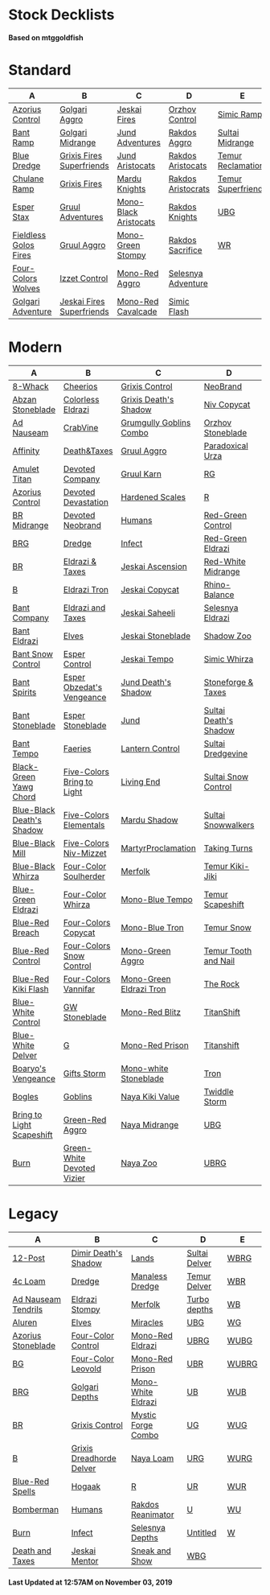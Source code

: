 # Stock Decklists
#### Based on mtggoldfish


# Standard

|                                      A                                       |                                          B                                           |                                      C                                       |                                   D                                    |                                   E                                    |
|------------------------------------------------------------------------------|--------------------------------------------------------------------------------------|------------------------------------------------------------------------------|------------------------------------------------------------------------|------------------------------------------------------------------------|
|[Azorius Control](./mtggoldfish/Standard/decks/Azorius_Control.md)            |[Golgari Aggro](./mtggoldfish/Standard/decks/Golgari_Aggro.md)                        |[Jeskai Fires](./mtggoldfish/Standard/decks/Jeskai_Fires.md)                  |[Orzhov Control](./mtggoldfish/Standard/decks/Orzhov_Control.md)        |[Simic Ramp](./mtggoldfish/Standard/decks/Simic_Ramp.md)                |
|[Bant Ramp](./mtggoldfish/Standard/decks/Bant_Ramp.md)                        |[Golgari Midrange](./mtggoldfish/Standard/decks/Golgari_Midrange.md)                  |[Jund Adventures](./mtggoldfish/Standard/decks/Jund_Adventures.md)            |[Rakdos Aggro](./mtggoldfish/Standard/decks/Rakdos_Aggro.md)            |[Sultai Midrange](./mtggoldfish/Standard/decks/Sultai_Midrange.md)      |
|[Blue Dredge](./mtggoldfish/Standard/decks/Blue_Dredge.md)                    |[Grixis Fires Superfriends](./mtggoldfish/Standard/decks/Grixis_Fires_Superfriends.md)|[Jund Aristocats](./mtggoldfish/Standard/decks/Jund_Aristocats.md)            |[Rakdos Aristocats](./mtggoldfish/Standard/decks/Rakdos_Aristocats.md)  |[Temur Reclamation](./mtggoldfish/Standard/decks/Temur_Reclamation.md)  |
|[Chulane Ramp](./mtggoldfish/Standard/decks/Chulane_Ramp.md)                  |[Grixis Fires](./mtggoldfish/Standard/decks/Grixis_Fires.md)                          |[Mardu Knights](./mtggoldfish/Standard/decks/Mardu_Knights.md)                |[Rakdos Aristocrats](./mtggoldfish/Standard/decks/Rakdos_Aristocrats.md)|[Temur Superfriends](./mtggoldfish/Standard/decks/Temur_Superfriends.md)|
|[Esper Stax](./mtggoldfish/Standard/decks/Esper_Stax.md)                      |[Gruul Adventures](./mtggoldfish/Standard/decks/Gruul_Adventures.md)                  |[Mono-Black Aristocats](./mtggoldfish/Standard/decks/Mono-Black_Aristocats.md)|[Rakdos Knights](./mtggoldfish/Standard/decks/Rakdos_Knights.md)        |[UBG](./mtggoldfish/Standard/decks/UBG.md)                              |
|[Fieldless Golos Fires](./mtggoldfish/Standard/decks/Fieldless_Golos_Fires.md)|[Gruul Aggro](./mtggoldfish/Standard/decks/Gruul_Aggro.md)                            |[Mono-Green Stompy](./mtggoldfish/Standard/decks/Mono-Green_Stompy.md)        |[Rakdos Sacrifice](./mtggoldfish/Standard/decks/Rakdos_Sacrifice.md)    |[WR](./mtggoldfish/Standard/decks/WR.md)                                |
|[Four-Colors Wolves](./mtggoldfish/Standard/decks/Four-Colors_Wolves.md)      |[Izzet Control](./mtggoldfish/Standard/decks/Izzet_Control.md)                        |[Mono-Red Aggro](./mtggoldfish/Standard/decks/Mono-Red_Aggro.md)              |[Selesnya Adventure](./mtggoldfish/Standard/decks/Selesnya_Adventure.md)|                                                                        |
|[Golgari Adventure](./mtggoldfish/Standard/decks/Golgari_Adventure.md)        |[Jeskai Fires Superfriends](./mtggoldfish/Standard/decks/Jeskai_Fires_Superfriends.md)|[Mono-Red Cavalcade](./mtggoldfish/Standard/decks/Mono-Red_Cavalcade.md)      |[Simic Flash](./mtggoldfish/Standard/decks/Simic_Flash.md)              |                                                                        |


# Modern

|                                         A                                          |                                          B                                           |                                       C                                        |                                     D                                      |                                 E                                  |
|------------------------------------------------------------------------------------|--------------------------------------------------------------------------------------|--------------------------------------------------------------------------------|----------------------------------------------------------------------------|--------------------------------------------------------------------|
|[8-Whack](./mtggoldfish/Modern/decks/8-Whack.md)                                    |[Cheerios](./mtggoldfish/Modern/decks/Cheerios.md)                                    |[Grixis Control](./mtggoldfish/Modern/decks/Grixis_Control.md)                  |[NeoBrand](./mtggoldfish/Modern/decks/NeoBrand.md)                          |[UBR](./mtggoldfish/Modern/decks/UBR.md)                            |
|[Abzan Stoneblade](./mtggoldfish/Modern/decks/Abzan_Stoneblade.md)                  |[Colorless Eldrazi](./mtggoldfish/Modern/decks/Colorless_Eldrazi.md)                  |[Grixis Death's Shadow](./mtggoldfish/Modern/decks/Grixis_Death's_Shadow.md)    |[Niv Copycat](./mtggoldfish/Modern/decks/Niv_Copycat.md)                    |[UB](./mtggoldfish/Modern/decks/UB.md)                              |
|[Ad Nauseam](./mtggoldfish/Modern/decks/Ad_Nauseam.md)                              |[CrabVine](./mtggoldfish/Modern/decks/CrabVine.md)                                    |[Grumgully Goblins Combo](./mtggoldfish/Modern/decks/Grumgully_Goblins_Combo.md)|[Orzhov Stoneblade](./mtggoldfish/Modern/decks/Orzhov_Stoneblade.md)        |[UR Emrakul Breach](./mtggoldfish/Modern/decks/UR_Emrakul_Breach.md)|
|[Affinity](./mtggoldfish/Modern/decks/Affinity.md)                                  |[Death&amp;Taxes](./mtggoldfish/Modern/decks/Death&amp;Taxes.md)                      |[Gruul Aggro](./mtggoldfish/Modern/decks/Gruul_Aggro.md)                        |[Paradoxical Urza](./mtggoldfish/Modern/decks/Paradoxical_Urza.md)          |[URG](./mtggoldfish/Modern/decks/URG.md)                            |
|[Amulet Titan](./mtggoldfish/Modern/decks/Amulet_Titan.md)                          |[Devoted Company](./mtggoldfish/Modern/decks/Devoted_Company.md)                      |[Gruul Karn](./mtggoldfish/Modern/decks/Gruul_Karn.md)                          |[RG](./mtggoldfish/Modern/decks/RG.md)                                      |[UR](./mtggoldfish/Modern/decks/UR.md)                              |
|[Azorius Control](./mtggoldfish/Modern/decks/Azorius_Control.md)                    |[Devoted Devastation](./mtggoldfish/Modern/decks/Devoted_Devastation.md)              |[Hardened Scales](./mtggoldfish/Modern/decks/Hardened_Scales.md)                |[R](./mtggoldfish/Modern/decks/R.md)                                        |[U](./mtggoldfish/Modern/decks/U.md)                                |
|[BR Midrange](./mtggoldfish/Modern/decks/BR_Midrange.md)                            |[Devoted Neobrand](./mtggoldfish/Modern/decks/Devoted_Neobrand.md)                    |[Humans](./mtggoldfish/Modern/decks/Humans.md)                                  |[Red-Green Control](./mtggoldfish/Modern/decks/Red-Green_Control.md)        |[Urza Ascendancy](./mtggoldfish/Modern/decks/Urza_Ascendancy.md)    |
|[BRG](./mtggoldfish/Modern/decks/BRG.md)                                            |[Dredge](./mtggoldfish/Modern/decks/Dredge.md)                                        |[Infect](./mtggoldfish/Modern/decks/Infect.md)                                  |[Red-Green Eldrazi](./mtggoldfish/Modern/decks/Red-Green_Eldrazi.md)        |[Urza Outcome](./mtggoldfish/Modern/decks/Urza_Outcome.md)          |
|[BR](./mtggoldfish/Modern/decks/BR.md)                                              |[Eldrazi & Taxes](./mtggoldfish/Modern/decks/Eldrazi_&_Taxes.md)                      |[Jeskai Ascension](./mtggoldfish/Modern/decks/Jeskai_Ascension.md)              |[Red-White Midrange](./mtggoldfish/Modern/decks/Red-White_Midrange.md)      |[WB Eldrazi](./mtggoldfish/Modern/decks/WB_Eldrazi.md)              |
|[B](./mtggoldfish/Modern/decks/B.md)                                                |[Eldrazi Tron](./mtggoldfish/Modern/decks/Eldrazi_Tron.md)                            |[Jeskai Copycat](./mtggoldfish/Modern/decks/Jeskai_Copycat.md)                  |[Rhino-Balance](./mtggoldfish/Modern/decks/Rhino-Balance.md)                |[WB Pox](./mtggoldfish/Modern/decks/WB_Pox.md)                      |
|[Bant Company](./mtggoldfish/Modern/decks/Bant_Company.md)                          |[Eldrazi and Taxes](./mtggoldfish/Modern/decks/Eldrazi_and_Taxes.md)                  |[Jeskai Saheeli](./mtggoldfish/Modern/decks/Jeskai_Saheeli.md)                  |[Selesnya Eldrazi](./mtggoldfish/Modern/decks/Selesnya_Eldrazi.md)          |[WBRG](./mtggoldfish/Modern/decks/WBRG.md)                          |
|[Bant Eldrazi](./mtggoldfish/Modern/decks/Bant_Eldrazi.md)                          |[Elves](./mtggoldfish/Modern/decks/Elves.md)                                          |[Jeskai Stoneblade](./mtggoldfish/Modern/decks/Jeskai_Stoneblade.md)            |[Shadow Zoo](./mtggoldfish/Modern/decks/Shadow_Zoo.md)                      |[WBR](./mtggoldfish/Modern/decks/WBR.md)                            |
|[Bant Snow Control](./mtggoldfish/Modern/decks/Bant_Snow_Control.md)                |[Esper Control](./mtggoldfish/Modern/decks/Esper_Control.md)                          |[Jeskai Tempo](./mtggoldfish/Modern/decks/Jeskai_Tempo.md)                      |[Simic Whirza](./mtggoldfish/Modern/decks/Simic_Whirza.md)                  |[WB](./mtggoldfish/Modern/decks/WB.md)                              |
|[Bant Spirits](./mtggoldfish/Modern/decks/Bant_Spirits.md)                          |[Esper Obzedat's Vengeance](./mtggoldfish/Modern/decks/Esper_Obzedat's_Vengeance.md)  |[Jund Death's Shadow](./mtggoldfish/Modern/decks/Jund_Death's_Shadow.md)        |[Stoneforge & Taxes](./mtggoldfish/Modern/decks/Stoneforge_&_Taxes.md)      |[WG](./mtggoldfish/Modern/decks/WG.md)                              |
|[Bant Stoneblade](./mtggoldfish/Modern/decks/Bant_Stoneblade.md)                    |[Esper Stoneblade](./mtggoldfish/Modern/decks/Esper_Stoneblade.md)                    |[Jund](./mtggoldfish/Modern/decks/Jund.md)                                      |[Sultai Death's Shadow](./mtggoldfish/Modern/decks/Sultai_Death's_Shadow.md)|[WRG](./mtggoldfish/Modern/decks/WRG.md)                            |
|[Bant Tempo](./mtggoldfish/Modern/decks/Bant_Tempo.md)                              |[Faeries](./mtggoldfish/Modern/decks/Faeries.md)                                      |[Lantern Control](./mtggoldfish/Modern/decks/Lantern_Control.md)                |[Sultai Dredgevine](./mtggoldfish/Modern/decks/Sultai_Dredgevine.md)        |[WR](./mtggoldfish/Modern/decks/WR.md)                              |
|[Black-Green Yawg Chord](./mtggoldfish/Modern/decks/Black-Green_Yawg_Chord.md)      |[Five-Colors Bring to Light](./mtggoldfish/Modern/decks/Five-Colors_Bring_to_Light.md)|[Living End](./mtggoldfish/Modern/decks/Living_End.md)                          |[Sultai Snow Control](./mtggoldfish/Modern/decks/Sultai_Snow_Control.md)    |[WU Spirits](./mtggoldfish/Modern/decks/WU_Spirits.md)              |
|[Blue-Black Death's Shadow](./mtggoldfish/Modern/decks/Blue-Black_Death's_Shadow.md)|[Five-Colors Elementals](./mtggoldfish/Modern/decks/Five-Colors_Elementals.md)        |[Mardu Shadow](./mtggoldfish/Modern/decks/Mardu_Shadow.md)                      |[Sultai Snowwalkers](./mtggoldfish/Modern/decks/Sultai_Snowwalkers.md)      |[WUBG](./mtggoldfish/Modern/decks/WUBG.md)                          |
|[Blue-Black Mill](./mtggoldfish/Modern/decks/Blue-Black_Mill.md)                    |[Five-Colors Niv-Mizzet](./mtggoldfish/Modern/decks/Five-Colors_Niv-Mizzet.md)        |[MartyrProclamation](./mtggoldfish/Modern/decks/MartyrProclamation.md)          |[Taking Turns](./mtggoldfish/Modern/decks/Taking_Turns.md)                  |[WUBRG](./mtggoldfish/Modern/decks/WUBRG.md)                        |
|[Blue-Black Whirza](./mtggoldfish/Modern/decks/Blue-Black_Whirza.md)                |[Four-Color Soulherder](./mtggoldfish/Modern/decks/Four-Color_Soulherder.md)          |[Merfolk](./mtggoldfish/Modern/decks/Merfolk.md)                                |[Temur Kiki-Jiki](./mtggoldfish/Modern/decks/Temur_Kiki-Jiki.md)            |[WUB](./mtggoldfish/Modern/decks/WUB.md)                            |
|[Blue-Green Eldrazi](./mtggoldfish/Modern/decks/Blue-Green_Eldrazi.md)              |[Four-Color Whirza](./mtggoldfish/Modern/decks/Four-Color_Whirza.md)                  |[Mono-Blue Tempo](./mtggoldfish/Modern/decks/Mono-Blue_Tempo.md)                |[Temur Scapeshift](./mtggoldfish/Modern/decks/Temur_Scapeshift.md)          |[WUG](./mtggoldfish/Modern/decks/WUG.md)                            |
|[Blue-Red Breach](./mtggoldfish/Modern/decks/Blue-Red_Breach.md)                    |[Four-Colors Copycat](./mtggoldfish/Modern/decks/Four-Colors_Copycat.md)              |[Mono-Blue Tron](./mtggoldfish/Modern/decks/Mono-Blue_Tron.md)                  |[Temur Snow](./mtggoldfish/Modern/decks/Temur_Snow.md)                      |[WURG](./mtggoldfish/Modern/decks/WURG.md)                          |
|[Blue-Red Control](./mtggoldfish/Modern/decks/Blue-Red_Control.md)                  |[Four-Colors Snow Control](./mtggoldfish/Modern/decks/Four-Colors_Snow_Control.md)    |[Mono-Green Aggro](./mtggoldfish/Modern/decks/Mono-Green_Aggro.md)              |[Temur Tooth and Nail](./mtggoldfish/Modern/decks/Temur_Tooth_and_Nail.md)  |[WUR](./mtggoldfish/Modern/decks/WUR.md)                            |
|[Blue-Red Kiki Flash](./mtggoldfish/Modern/decks/Blue-Red_Kiki_Flash.md)            |[Four-Colors Vannifar](./mtggoldfish/Modern/decks/Four-Colors_Vannifar.md)            |[Mono-Green Eldrazi Tron](./mtggoldfish/Modern/decks/Mono-Green_Eldrazi_Tron.md)|[The Rock](./mtggoldfish/Modern/decks/The_Rock.md)                          |[WU](./mtggoldfish/Modern/decks/WU.md)                              |
|[Blue-White Control](./mtggoldfish/Modern/decks/Blue-White_Control.md)              |[GW Stoneblade](./mtggoldfish/Modern/decks/GW_Stoneblade.md)                          |[Mono-Red Blitz](./mtggoldfish/Modern/decks/Mono-Red_Blitz.md)                  |[TitanShift](./mtggoldfish/Modern/decks/TitanShift.md)                      |[Whirza Emry](./mtggoldfish/Modern/decks/Whirza_Emry.md)            |
|[Blue-White Delver](./mtggoldfish/Modern/decks/Blue-White_Delver.md)                |[G](./mtggoldfish/Modern/decks/G.md)                                                  |[Mono-Red Prison](./mtggoldfish/Modern/decks/Mono-Red_Prison.md)                |[Titanshift](./mtggoldfish/Modern/decks/Titanshift.md)                      |[Whirza](./mtggoldfish/Modern/decks/Whirza.md)                      |
|[Boaryo's Vengeance](./mtggoldfish/Modern/decks/Boaryo's_Vengeance.md)              |[Gifts Storm](./mtggoldfish/Modern/decks/Gifts_Storm.md)                              |[Mono-white Stoneblade](./mtggoldfish/Modern/decks/Mono-white_Stoneblade.md)    |[Tron](./mtggoldfish/Modern/decks/Tron.md)                                  |[Zoo](./mtggoldfish/Modern/decks/Zoo.md)                            |
|[Bogles](./mtggoldfish/Modern/decks/Bogles.md)                                      |[Goblins](./mtggoldfish/Modern/decks/Goblins.md)                                      |[Naya Kiki Value](./mtggoldfish/Modern/decks/Naya_Kiki_Value.md)                |[Twiddle Storm](./mtggoldfish/Modern/decks/Twiddle_Storm.md)                |                                                                    |
|[Bring to Light Scapeshift](./mtggoldfish/Modern/decks/Bring_to_Light_Scapeshift.md)|[Green-Red Aggro](./mtggoldfish/Modern/decks/Green-Red_Aggro.md)                      |[Naya Midrange](./mtggoldfish/Modern/decks/Naya_Midrange.md)                    |[UBG](./mtggoldfish/Modern/decks/UBG.md)                                    |                                                                    |
|[Burn](./mtggoldfish/Modern/decks/Burn.md)                                          |[Green-White Devoted Vizier](./mtggoldfish/Modern/decks/Green-White_Devoted_Vizier.md)|[Naya Zoo](./mtggoldfish/Modern/decks/Naya_Zoo.md)                              |[UBRG](./mtggoldfish/Modern/decks/UBRG.md)                                  |                                                                    |


# Legacy

|                                   A                                    |                                        B                                         |                                  C                                   |                             D                              |                     E                      |
|------------------------------------------------------------------------|----------------------------------------------------------------------------------|----------------------------------------------------------------------|------------------------------------------------------------|--------------------------------------------|
|[12-Post](./mtggoldfish/Legacy/decks/12-Post.md)                        |[Dimir Death's Shadow](./mtggoldfish/Legacy/decks/Dimir_Death's_Shadow.md)        |[Lands](./mtggoldfish/Legacy/decks/Lands.md)                          |[Sultai Delver](./mtggoldfish/Legacy/decks/Sultai_Delver.md)|[WBRG](./mtggoldfish/Legacy/decks/WBRG.md)  |
|[4c Loam](./mtggoldfish/Legacy/decks/4c_Loam.md)                        |[Dredge](./mtggoldfish/Legacy/decks/Dredge.md)                                    |[Manaless Dredge](./mtggoldfish/Legacy/decks/Manaless_Dredge.md)      |[Temur Delver](./mtggoldfish/Legacy/decks/Temur_Delver.md)  |[WBR](./mtggoldfish/Legacy/decks/WBR.md)    |
|[Ad Nauseam Tendrils](./mtggoldfish/Legacy/decks/Ad_Nauseam_Tendrils.md)|[Eldrazi Stompy](./mtggoldfish/Legacy/decks/Eldrazi_Stompy.md)                    |[Merfolk](./mtggoldfish/Legacy/decks/Merfolk.md)                      |[Turbo depths](./mtggoldfish/Legacy/decks/Turbo_depths.md)  |[WB](./mtggoldfish/Legacy/decks/WB.md)      |
|[Aluren](./mtggoldfish/Legacy/decks/Aluren.md)                          |[Elves](./mtggoldfish/Legacy/decks/Elves.md)                                      |[Miracles](./mtggoldfish/Legacy/decks/Miracles.md)                    |[UBG](./mtggoldfish/Legacy/decks/UBG.md)                    |[WG](./mtggoldfish/Legacy/decks/WG.md)      |
|[Azorius Stoneblade](./mtggoldfish/Legacy/decks/Azorius_Stoneblade.md)  |[Four-Color Control](./mtggoldfish/Legacy/decks/Four-Color_Control.md)            |[Mono-Red Eldrazi](./mtggoldfish/Legacy/decks/Mono-Red_Eldrazi.md)    |[UBRG](./mtggoldfish/Legacy/decks/UBRG.md)                  |[WUBG](./mtggoldfish/Legacy/decks/WUBG.md)  |
|[BG](./mtggoldfish/Legacy/decks/BG.md)                                  |[Four-Color Leovold](./mtggoldfish/Legacy/decks/Four-Color_Leovold.md)            |[Mono-Red Prison](./mtggoldfish/Legacy/decks/Mono-Red_Prison.md)      |[UBR](./mtggoldfish/Legacy/decks/UBR.md)                    |[WUBRG](./mtggoldfish/Legacy/decks/WUBRG.md)|
|[BRG](./mtggoldfish/Legacy/decks/BRG.md)                                |[Golgari Depths](./mtggoldfish/Legacy/decks/Golgari_Depths.md)                    |[Mono-White Eldrazi](./mtggoldfish/Legacy/decks/Mono-White_Eldrazi.md)|[UB](./mtggoldfish/Legacy/decks/UB.md)                      |[WUB](./mtggoldfish/Legacy/decks/WUB.md)    |
|[BR](./mtggoldfish/Legacy/decks/BR.md)                                  |[Grixis Control](./mtggoldfish/Legacy/decks/Grixis_Control.md)                    |[Mystic Forge Combo](./mtggoldfish/Legacy/decks/Mystic_Forge_Combo.md)|[UG](./mtggoldfish/Legacy/decks/UG.md)                      |[WUG](./mtggoldfish/Legacy/decks/WUG.md)    |
|[B](./mtggoldfish/Legacy/decks/B.md)                                    |[Grixis Dreadhorde Delver](./mtggoldfish/Legacy/decks/Grixis_Dreadhorde_Delver.md)|[Naya Loam](./mtggoldfish/Legacy/decks/Naya_Loam.md)                  |[URG](./mtggoldfish/Legacy/decks/URG.md)                    |[WURG](./mtggoldfish/Legacy/decks/WURG.md)  |
|[Blue-Red Spells](./mtggoldfish/Legacy/decks/Blue-Red_Spells.md)        |[Hogaak](./mtggoldfish/Legacy/decks/Hogaak.md)                                    |[R](./mtggoldfish/Legacy/decks/R.md)                                  |[UR](./mtggoldfish/Legacy/decks/UR.md)                      |[WUR](./mtggoldfish/Legacy/decks/WUR.md)    |
|[Bomberman](./mtggoldfish/Legacy/decks/Bomberman.md)                    |[Humans](./mtggoldfish/Legacy/decks/Humans.md)                                    |[Rakdos Reanimator](./mtggoldfish/Legacy/decks/Rakdos_Reanimator.md)  |[U](./mtggoldfish/Legacy/decks/U.md)                        |[WU](./mtggoldfish/Legacy/decks/WU.md)      |
|[Burn](./mtggoldfish/Legacy/decks/Burn.md)                              |[Infect](./mtggoldfish/Legacy/decks/Infect.md)                                    |[Selesnya Depths](./mtggoldfish/Legacy/decks/Selesnya_Depths.md)      |[Untitled](./mtggoldfish/Legacy/decks/Untitled.md)          |[W](./mtggoldfish/Legacy/decks/W.md)        |
|[Death and Taxes](./mtggoldfish/Legacy/decks/Death_and_Taxes.md)        |[Jeskai Mentor](./mtggoldfish/Legacy/decks/Jeskai_Mentor.md)                      |[Sneak and Show](./mtggoldfish/Legacy/decks/Sneak_and_Show.md)        |[WBG](./mtggoldfish/Legacy/decks/WBG.md)                    |                                            |



#### Last Updated at 12:57AM on November 03, 2019